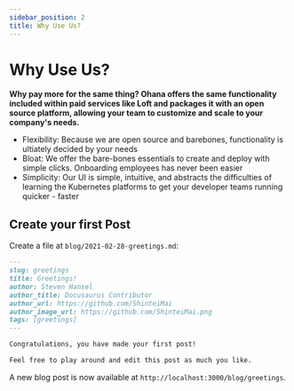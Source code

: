 ```yaml
---
sidebar_position: 2
title: Why Use Us?
---
```


# Why Use Us? 

**Why pay more for the same thing? Ohana offers the same functionality included within paid services like Loft and packages it with an open source platform, allowing your team to customize and scale to your company's needs.**

- Flexibility: Because we are open source and barebones, functionality is ultiately decided by your needs
- Bloat: We offer the bare-bones essentials to create and deploy with simple clicks. Onboarding employees has never been easier
- Simplicity: Our UI is simple, intuitive, and abstracts the difficulties of learning the Kubernetes platforms to get your developer teams running quicker - faster


## Create your first Post

Create a file at `blog/2021-02-28-greetings.md`:

```md title="blog/2021-02-28-greetings.md"
---
slug: greetings
title: Greetings!
author: Steven Hansel
author_title: Docusaurus Contributor
author_url: https://github.com/ShinteiMai
author_image_url: https://github.com/ShinteiMai.png
tags: [greetings]
---

Congratulations, you have made your first post!

Feel free to play around and edit this post as much you like.
```

A new blog post is now available at `http://localhost:3000/blog/greetings`.
